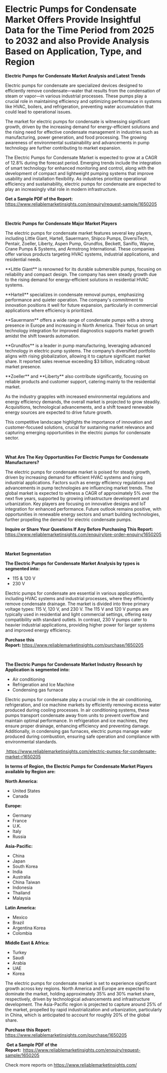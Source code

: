 <p><h1>Electric Pumps for Condensate Market Offers Provide Insightful Data for the Time Period from 2025 to 2032 and also Provide Analysis Based on Application, Type, and Region</h1></p><p><strong>Electric Pumps for Condensate Market Analysis and Latest Trends</strong></p>
<p><p>Electric pumps for condensate are specialized devices designed to efficiently remove condensate—water that results from the condensation of steam or vapor—in various industrial processes. These pumps play a crucial role in maintaining efficiency and optimizing performance in systems like HVAC, boilers, and refrigeration, preventing water accumulation that could lead to operational issues.</p><p>The market for electric pumps for condensate is witnessing significant growth, driven by the increasing demand for energy-efficient solutions and the rising need for effective condensate management in industries such as manufacturing, power generation, and food processing. The growing awareness of environmental sustainability and advancements in pump technology are further contributing to market expansion.</p><p>The Electric Pumps for Condensate Market is expected to grow at a CAGR of 12.8% during the forecast period. Emerging trends include the integration of smart technology for enhanced monitoring and control, along with the development of compact and lightweight pumping systems that improve usability and installation flexibility. As industries prioritize operational efficiency and sustainability, electric pumps for condensate are expected to play an increasingly vital role in modern infrastructure.</p></p>
<p><strong>Get a Sample PDF of the Report:&nbsp;</strong> <a href="https://www.reliablemarketinsights.com/enquiry/request-sample/1650205?utm_campaign=2769&utm_medium=2&utm_source=Github&utm_content=ia&utm_term=23032025&utm_id=electric-pumps-for-condensate">https://www.reliablemarketinsights.com/enquiry/request-sample/1650205</a></p>
<p>&nbsp;</p>
<p><strong>Electric Pumps for Condensate Major Market Players</strong></p>
<p><p>The electric pumps for condensate market features several key players, including Little Giant, Hartell, Sauermann, Shipco Pumps, DiversiTech, Pentair, Zoeller, Liberty, Aspen Pump, Grundfos, Beckett, Saniflo, Wayne, Crane Pumps & Systems, and Armstrong International. These companies offer various products targeting HVAC systems, industrial applications, and residential needs.</p><p>**Little Giant** is renowned for its durable submersible pumps, focusing on reliability and compact design. The company has seen steady growth due to the rising demand for energy-efficient solutions in residential HVAC systems.</p><p>**Hartell** specializes in condensate removal pumps, emphasizing performance and quieter operation. The company's commitment to innovation positions it well for future expansion, particularly in commercial applications where efficiency is prioritized.</p><p>**Sauermann** offers a wide range of condensate pumps with a strong presence in Europe and increasing in North America. Their focus on smart technology integration for improved diagnostics supports market growth amidst the shift towards automation.</p><p>**Grundfos** is a leader in pump manufacturing, leveraging advanced technology in electric pump systems. The company’s diversified portfolio aligns with rising globalization, allowing it to capture significant market share. It reported sales revenue exceeding $3 billion, indicating robust market presence.</p><p>**Zoeller** and **Liberty** also contribute significantly, focusing on reliable products and customer support, catering mainly to the residential market.</p><p>As the industry grapples with increased environmental regulations and energy efficiency demands, the overall market is projected to grow steadily. Acquisitions, technological advancements, and a shift toward renewable energy sources are expected to drive future growth.</p><p>This competitive landscape highlights the importance of innovation and customer-focused solutions, crucial for sustaining market relevance and capturing emerging opportunities in the electric pumps for condensate sector.</p></p>
<p>&nbsp;</p>
<p><strong>What Are The Key Opportunities For Electric Pumps for Condensate Manufacturers?</strong></p>
<p><p>The electric pumps for condensate market is poised for steady growth, driven by increasing demand for efficient HVAC systems and rising industrial applications. Factors such as energy efficiency regulations and advancements in pump technologies are influencing market trends. The global market is expected to witness a CAGR of approximately 5% over the next five years, supported by growing infrastructure development and urbanization. Key players are focusing on innovative designs and IoT integration for enhanced performance. Future outlook remains positive, with opportunities in renewable energy sectors and smart building technologies, further propelling the demand for electric condensate pumps.</p></p>
<p><strong>Inquire or Share Your Questions If Any Before Purchasing This Report:</strong> <a href="https://www.reliablemarketinsights.com/enquiry/pre-order-enquiry/1650205?utm_campaign=2769&utm_medium=2&utm_source=Github&utm_content=ia&utm_term=23032025&utm_id=electric-pumps-for-condensate">https://www.reliablemarketinsights.com/enquiry/pre-order-enquiry/1650205</a></p>
<p>&nbsp;</p>
<p><strong>Market Segmentation</strong></p>
<p><strong>The Electric Pumps for Condensate Market Analysis by types is segmented into:</strong></p>
<p><ul><li>115 & 120 V</li><li>230 V</li></ul></p>
<p><p>Electric pumps for condensate are essential in various applications, including HVAC systems and industrial processes, where they efficiently remove condensate drainage. The market is divided into three primary voltage types: 115 V, 120 V, and 230 V. The 115 V and 120 V pumps are typically used in residential and light commercial settings, offering easy compatibility with standard outlets. In contrast, 230 V pumps cater to heavier industrial applications, providing higher power for larger systems and improved energy efficiency.</p></p>
<p><strong>Purchase this Report:&nbsp;</strong><a href="https://www.reliablemarketinsights.com/purchase/1650205?utm_campaign=2769&utm_medium=2&utm_source=Github&utm_content=ia&utm_term=23032025&utm_id=electric-pumps-for-condensate">https://www.reliablemarketinsights.com/purchase/1650205</a></p>
<p>&nbsp;</p>
<p><strong>The Electric Pumps for Condensate Market Industry Research by Application is segmented into:</strong></p>
<p><ul><li>Air conditioning</li><li>Refrigeration and Ice Machine</li><li>Condensing gas furnace</li></ul></p>
<p><p>Electric pumps for condensate play a crucial role in the air conditioning, refrigeration, and ice machine markets by efficiently removing excess water produced during cooling processes. In air conditioning systems, these pumps transport condensate away from units to prevent overflow and maintain optimal performance. In refrigeration and ice machines, they ensure proper drainage, enhancing efficiency and preventing damage. Additionally, in condensing gas furnaces, electric pumps manage water produced during combustion, ensuring safe operation and compliance with environmental standards.</p></p>
<p><a href="https://www.reliablemarketinsights.com/electric-pumps-for-condensate-market-r1650205?utm_campaign=2769&utm_medium=2&utm_source=Github&utm_content=ia&utm_term=23032025&utm_id=electric-pumps-for-condensate">&nbsp;https://www.reliablemarketinsights.com/electric-pumps-for-condensate-market-r1650205</a></p>
<p><strong>In terms of Region, the Electric Pumps for Condensate Market Players available by Region are:</strong></p>
<p>
    <p> <strong> North America: </strong>
        <ul>
            <li>United States</li>
            <li>Canada</li>
        </ul>
        </p> 
    <p> <strong> Europe: </strong>
        <ul>
            <li>Germany</li>
            <li>France</li>
            <li>U.K.</li>
            <li>Italy</li>
            <li>Russia</li>
        </ul>
        </p> 
    <p> <strong> Asia-Pacific: </strong>
        <ul>
            <li>China</li>
            <li>Japan</li>
            <li>South Korea</li>
            <li>India</li>
            <li>Australia</li>
            <li>China Taiwan</li>
            <li>Indonesia</li>
            <li>Thailand</li>
            <li>Malaysia</li>
        </ul>
        </p> 
    <p> <strong> Latin America: </strong>
        <ul>
            <li>Mexico</li>
            <li>Brazil</li>
            <li>Argentina Korea</li>
            <li>Colombia</li>
        </ul>
        </p> 
    <p> <strong> Middle East & Africa: </strong>
        <ul>
            <li>Turkey</li>
            <li>Saudi</li>
            <li>Arabia</li>
            <li>UAE</li>
            <li>Korea</li>
        </ul>
    </p>
    </p>
<p><p>The electric pumps for condensate market is set to experience significant growth across key regions. North America and Europe are expected to dominate the market, holding approximately 35% and 30% market share, respectively, driven by technological advancements and infrastructure development. The Asia-Pacific region is projected to capture around 25% of the market, propelled by rapid industrialization and urbanization, particularly in China, which is anticipated to account for roughly 20% of the global share.</p></p>
<p><strong>Purchase this Report: </strong><a href="https://www.reliablemarketinsights.com/purchase/1650205?utm_campaign=2769&utm_medium=2&utm_source=Github&utm_content=ia&utm_term=23032025&utm_id=electric-pumps-for-condensate">https://www.reliablemarketinsights.com/purchase/1650205</a></p>
<p>&nbsp;<strong>Get a Sample PDF of the Report:&nbsp;&nbsp;</strong><a href="https://www.reliablemarketinsights.com/enquiry/request-sample/1650205?utm_campaign=2769&utm_medium=2&utm_source=Github&utm_content=ia&utm_term=23032025&utm_id=electric-pumps-for-condensate">https://www.reliablemarketinsights.com/enquiry/request-sample/1650205</a></p>
<p><strong></strong></p>
<p>Check more reports on <a href="https://www.reliablemarketinsights.com/?utm_campaign=2769&utm_medium=2&utm_source=Github&utm_content=ia&utm_term=23032025&utm_id=electric-pumps-for-condensate">https://www.reliablemarketinsights.com/</a></p>